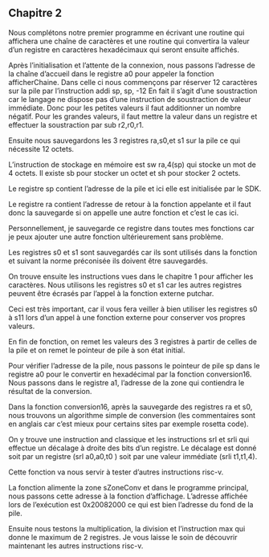 ## Chapitre 2
Nous complétons notre premier programme en écrivant une routine qui affichera une chaîne de caractères et une routine qui convertira la valeur d’un registre en caractères hexadécimaux qui seront ensuite affichés.

Après l’initialisation et l’attente de la connexion, nous passons l’adresse de la chaîne d’accueil dans le registre a0 pour appeler la fonction afficherChaine.
Dans celle ci nous commençons par réserver 12 caractères sur la pile par l’instruction 
addi    sp, sp, -12
En fait il s’agit d’une soustraction car le langage ne dispose pas d’une instruction de soustraction de valeur immédiate. Donc pour les petites valeurs il faut additionner un nombre négatif. Pour les grandes valeurs, il faut mettre la valeur dans un registre et effectuer la soustraction par sub r2,r0,r1.

Ensuite nous sauvegardons les 3 registres ra,s0,et s1 sur la pile ce qui nécessite 12 octets.

L’instruction de stockage en mémoire est sw ra,4(sp) qui stocke un mot de 4 octets. Il existe sb pour stocker un octet et sh pour stocker 2 octets.

Le registre sp contient l’adresse de la pile et ici elle est initialisée par le SDK.

Le registre ra contient l’adresse de retour à la fonction appelante et il faut donc la sauvegarde si on appelle une autre fonction et c’est le cas ici. 

Personnellement,  je sauvegarde ce registre dans toutes mes fonctions car je peux ajouter une autre fonction ultérieurement sans problème.

Les registres s0 et s1 sont sauvegardés car ils sont utilisés dans la fonction et suivant la norme préconisée ils doivent être sauvegardés.

On trouve ensuite les instructions vues dans le chapitre 1 pour afficher les caractères. Nous utilisons les registres s0 et s1 car les autres registres peuvent être écrasés par l’appel à la fonction externe putchar.

Ceci est très important, car il vous fera veiller à bien utiliser les registres s0 à s11 lors d’un appel à une fonction externe pour conserver vos propres valeurs.

En fin de fonction, on remet les valeurs des 3 registres à partir de celles de la pile et on remet le pointeur de pile à son état initial.

Pour vérifier l’adresse de la pile, nous passons le pointeur de pile sp dans le registre a0 pour le convertir en hexadécimal par la fonction conversion16. Nous passons dans le registre a1, l’adresse de la zone qui contiendra le résultat de la conversion.

Dans la fonction conversion16, après la sauvegarde des registres ra et s0, nous trouvons un algorithme simple de conversion (les commentaires sont en anglais car c’est mieux pour certains sites par exemple rosetta code).

On y trouve une instruction and classique et les instructions srl et srli qui effectue un décalage à droite des bits d’un registre. Le décalage est donné soit par un registre (srl a0,a0,t0 ) soit par une valeur immédiate (srli t1,t1,4).

Cette fonction va nous servir à tester d’autres instructions risc-v.

La fonction alimente la zone sZoneConv et dans le programme principal, nous passons cette adresse à la fonction d’affichage.
L’adresse affichée lors de l’exécution est 0x20082000 ce qui est bien l’adresse du fond de la pile.

Ensuite nous testons la multiplication, la division et l’instruction max qui donne le maximum de 2 registres.
Je vous laisse le soin de découvrir maintenant les autres instructions risc-v.

